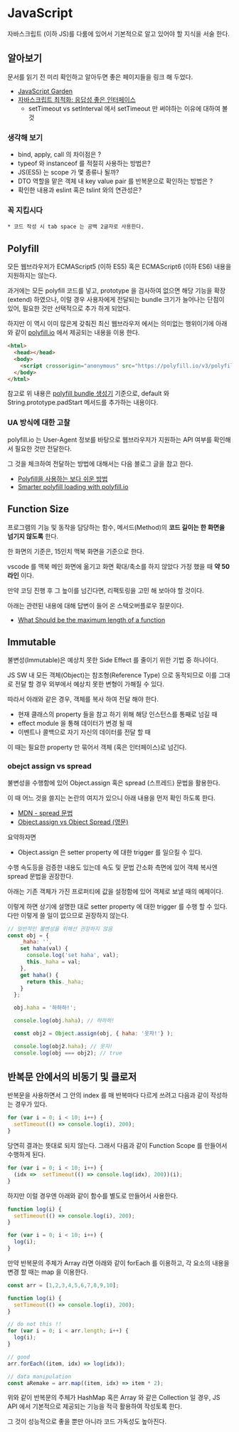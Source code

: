 # JavaScript

자바스크립트 (이하 JS)를 다룸에 있어서 기본적으로 알고 있어야 할 지식을 서술 한다.

## 알아보기

문서를 읽기 전 미리 확인하고 알아두면 좋은 페이지들을 링크 해 두었다.

  * [JavaScript Garden](http://bonsaiden.github.io/JavaScript-Garden/ko/)
  * [자바스크립트 최적화: 응답성 좋은 인터페이스](https://jicjjang.github.io/2017/05/19/javascript-optimize-6/)
      * setTimeout vs setInterval 에서 setTimeout 만 써야하는 이유에 대하여 볼 것

### 생각해 보기

  * bind, apply, call 의 차이점은 ?
  * typeof 와 instanceof 를 적절히 사용하는 방법은?
  * JS(ES5) 는 scope 가 몇 종류나 될까?
  * DTO 역할을 맡은 객체 내 key value pair 를 반복문으로 확인하는 방법은 ?
  * 확인한 내용과 eslint 혹은 tslint 와의 연관성은?

### 꼭 지킵시다

    * 코드 작성 시 tab space 는 공백 2글자로 사용한다.

## Polyfill
모든 웹브라우저가 ECMAScript5 (이하 ES5) 혹은 ECMAScript6 (이하 ES6) 내용을 지원하지는 않는다.

과거에는 모든 polyfill 코드를 넣고, prototype 을 검사하여 없으면 해당 기능을 확장(extend) 하였으나, 이럴 경우 사용자에게 전달되는 bundle 크기가 늘어나는 단점이 있어, 필요한 것만 선택적으로 추가 하게 되었다.

하지만 이 역시 이미 많은게 갖춰진 최신 웹브라우저 에서는 의미없는 행위이기에 아래와 같이 [polyfill.io](https://polyfill.io/v3/) 에서 제공되는 내용을 이용 한다.

```html
<html>
  <head></head>
  <body>
    <script crossorigin="anonymous" src="https://polyfill.io/v3/polyfill.min.js?features=default%2CString.prototype.padStart"></script>
  </body>
</html>
```

참고로 위 내용은 [polyfill bundle 생성기](https://polyfill.io/v3/url-builder/) 기준으로, default 와 String.prototype.padStart 메서드를 추가하는 내용이다.

### UA 방식에 대한 고찰

polyfill.io 는 User-Agent 정보를 바탕으로 웹브라우저가 지원하는 API 여부를 확인해서 필요한 것만 전달한다.

그 것을 체크하여 전달하는 방법에 대해서는 다음 블로그 글을 참고 한다.

  * [Polyfill을 사용하는 보다 쉬운 방법](http://hacks.mozilla.or.kr/2014/12/an-easier-way-of-using-polyfills/)
  * [Smarter polyfill loading with polyfill.io](https://gomakethings.com/smarter-polyfill-loading-with-polyfill-io/)

## Function Size

프로그램의 기능 및 동작을 담당하는 함수, 메서드(Method)의 **코드 길이는 한 화면을 넘기지 않도록** 한다.

한 화면의 기준은, 15인치 맥북 화면을 기준으로 한다.

vscode 를 맥북 메인 화면에 옮기고 화면 확대/축소를 하지 않았다 가정 했을 때 **약 50 라인** 이다.

만약 코딩 진행 후 그 높이를 넘긴다면, 리팩토링을 고민 해 보아야 할 것이다.

아래는 관련된 내용에 대해 답변이 들어 온 스택오버플로우 질문이다.

  * [What Should be the maximum length of a function](https://softwareengineering.stackexchange.com/questions/27798/what-should-be-the-maximum-length-of-a-function)

## Immutable

불변성(Immutable)은 예상치 못한 Side Effect 를 줄이기 위한 기법 중 하나이다.

JS SW 내 모든 객체(Object)는 참조형(Reference Type) 으로 동작되므로 이를 그대로 전달 할 경우 외부에서 예상치 못한 변형이 가해질 수 있다.

따라서 아래와 같은 경우, 객체를 복사 하여 전달 해야 한다.

  * 현재 클래스의 property 들을 참고 하기 위해 해당 인스턴스를 통째로 넘길 때
  * effect module 을 통해 데이터가 변경 될 때
  * 이벤트나 콜백으로 자기 자신의 데이터를 전달 할 때

이 때는 필요한 property 만 묶어서 객체 (혹은 인터페이스)로 넘긴다.

### obejct assign vs spread

불변성을 수행함에 있어 Object.assign 혹은 spread (스프레드) 문법을 활용한다.

이 때 어느 것을 쓸지는 논란의 여지가 있으니 아래 내용을 먼저 확인 하도록 한다.

  * [MDN - spread 문법](https://developer.mozilla.org/ko/docs/Web/JavaScript/Reference/Operators/Spread_syntax)
  * [Object.assign vs Object Spread (영문)](https://thecodebarbarian.com/object-assign-vs-object-spread.html)

요약하자면

  * Object.assign 은 setter property 에 대한 trigger 를 일으킬 수 있다.

수행 속도등을 검증한 내용도 있는데 속도 및 문법 간소화 측면에 있어 객체 복사엔 spread 문법을 권장한다.

아래는 기존 객체가 가진 프로퍼티에 값을 설정함에 있어 객체로 보낼 때의 예제이다.

이렇게 하면 상기에 설명한 대로 setter property 에 대한 trigger 를 수행 할 수 있다. 다만 이렇게 쓸 일이 없으므로 권장하지 않는다.

```js
// 일반적인 불변성을 위해선 권장하지 않음
const obj = {
    _haha: '',
    set haha(val) {
      console.log('set haha', val);
      this._haha = val;
    },
    get haha() {
      return this._haha;
    }
  };

  obj.haha = '하하하!';

  console.log(obj.haha); // 하하하!

  const obj2 = Object.assign(obj, { haha: '웃자!'} );

  console.log(obj2.haha); // 웃자!
  console.log(obj === obj2); // true
```

## 반복문 안에서의 비동기 및 클로저

반복문을 사용하면서 그 안의 index 를 매 반복마다 다르게 쓰려고 다음과 같이 작성하는 경우가 있다.
```js
for (var i = 0; i < 10; i++) {
  setTimeout(() => console.log(i), 200);
}
```

당연히 결과는 뜻대로 되지 않는다. 그래서 다음과 같이 Function Scope 를 만들어서 수행하게 된다.

```js
for (var i = 0; i < 10; i++) {
  (idx =>  setTimeout(() => console.log(idx), 200))(i);
}
```

하지만 이럴 경우엔 아래와 같이 함수를 별도로 만들어서 사용한다.
```js
function log(i) {
  setTimeout(() => console.log(i), 200);
}

for (var i = 0; i < 10; i++) {
  log(i);
}
```

만약 반복문의 주체가 Array 라면 아래와 같이 forEach 를 이용하고, 각 요소의 내용을 변경 할 때는 map 을 이용한다.
```js
const arr = [1,2,3,4,5,6,7,8,9,10];

function log(i) {
  setTimeout(() => console.log(i), 200);
}

// do not this !!
for (var i = 0; i < arr.length; i++) {
  log(i);
}

// good
arr.forEach((item, idx) => log(idx));

// data manipulation
const aRemake = arr.map((item, idx) => item * 2);
```

위와 같이 반복문의 주체가 HashMap 혹은 Array 와 같은 Collection 일 경우, JS API 에서 기본적으로 제공되는 기능을 적극 활용하여 작성토록 한다.

그 것이 성능적으로 좋을 뿐만 아니라 코드 가독성도 높아진다.
